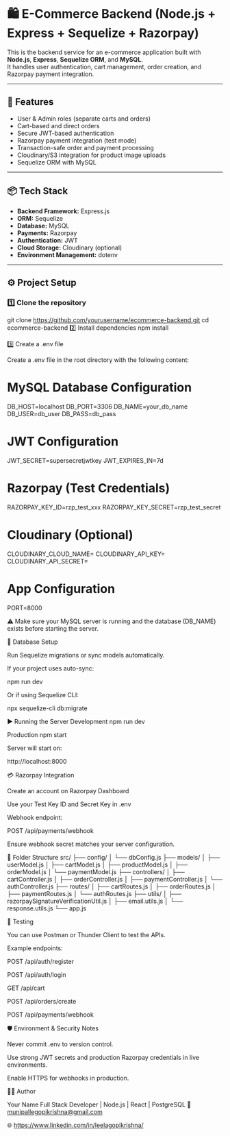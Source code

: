 # 🛍️ E-Commerce Backend (Node.js + Express + Sequelize + Razorpay)

This is the backend service for an e-commerce application built with **Node.js**, **Express**, **Sequelize ORM**, and **MySQL**.  
It handles user authentication, cart management, order creation, and Razorpay payment integration.

---

## 🚀 Features

- User & Admin roles (separate carts and orders)
- Cart-based and direct orders
- Secure JWT-based authentication
- Razorpay payment integration (test mode)
- Transaction-safe order and payment processing
- Cloudinary/S3 integration for product image uploads
- Sequelize ORM with MySQL

---

## 📦 Tech Stack

- **Backend Framework:** Express.js  
- **ORM:** Sequelize  
- **Database:** MySQL  
- **Payments:** Razorpay  
- **Authentication:** JWT  
- **Cloud Storage:** Cloudinary (optional)  
- **Environment Management:** dotenv

---

## ⚙️ Project Setup

### 1️⃣ Clone the repository


git clone https://github.com/yourusername/ecommerce-backend.git
cd ecommerce-backend
2️⃣ Install dependencies
npm install

3️⃣ Create a .env file

Create a .env file in the root directory with the following content:

# MySQL Database Configuration
DB_HOST=localhost
DB_PORT=3306
DB_NAME=your_db_name
DB_USER=db_user
DB_PASS=db_pass

# JWT Configuration
JWT_SECRET=supersecretjwtkey
JWT_EXPIRES_IN=7d

# Razorpay (Test Credentials)
RAZORPAY_KEY_ID=rzp_test_xxx
RAZORPAY_KEY_SECRET=rzp_test_secret

# Cloudinary (Optional)
CLOUDINARY_CLOUD_NAME=
CLOUDINARY_API_KEY=
CLOUDINARY_API_SECRET=

# App Configuration
PORT=8000


⚠️ Make sure your MySQL server is running and the database (DB_NAME) exists before starting the server.

🧩 Database Setup

Run Sequelize migrations or sync models automatically.

If your project uses auto-sync:

npm run dev


Or if using Sequelize CLI:

npx sequelize-cli db:migrate

▶️ Running the Server
Development
npm run dev

Production
npm start


Server will start on:

http://localhost:8000

💳 Razorpay Integration

Create an account on Razorpay Dashboard

Use your Test Key ID and Secret Key in .env

Webhook endpoint:

POST /api/payments/webhook


Ensure webhook secret matches your server configuration.

📁 Folder Structure
src/
 ├── config/
 │   └── dbConfig.js
 ├── models/
 │   ├── userModel.js
 │   ├── cartModel.js
 │   ├── productModel.js
 │   ├── orderModel.js
 │   └── paymentModel.js
 ├── controllers/
 │   ├── cartController.js
 │   ├── orderController.js
 │   ├── paymentController.js
 │   └── authController.js
 ├── routes/
 │   ├── cartRoutes.js
 │   ├── orderRoutes.js
 │   ├── paymentRoutes.js
 │   └── authRoutes.js
 ├── utils/
 │   ├── razorpaySignatureVerificationUtil.js
 │   ├── email.utils.js
 │   └── response.utils.js
 └── app.js

🧪 Testing

You can use Postman or Thunder Client to test the APIs.

Example endpoints:

POST /api/auth/register

POST /api/auth/login

GET /api/cart

POST /api/orders/create

POST /api/payments/webhook

🛡️ Environment & Security Notes

Never commit .env to version control.

Use strong JWT secrets and production Razorpay credentials in live environments.

Enable HTTPS for webhooks in production.

👨‍💻 Author

Your Name
Full Stack Developer | Node.js | React | PostgreSQL
📧 munipallegopikrishna@gmail.com

🌐 https://www.linkedin.com/in/leelagopikrishna/

```bash
